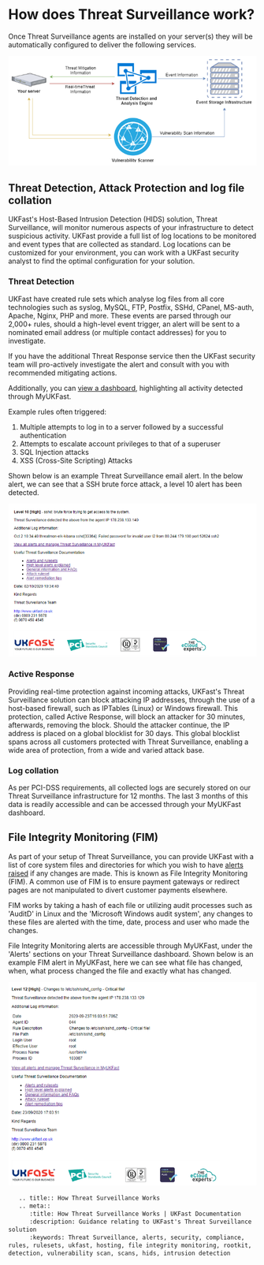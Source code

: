 
# How does Threat Surveillance work?

Once Threat Surveillance agents are installed on your server(s) they will be automatically configured to deliver the following services.

<div style="text-align: center;">

![hwo-it-works](files/how-it-works.png)

</div>

## Threat Detection, Attack Protection and log file collation

UKFast's Host-Based Intrusion Detection (HIDS) solution, Threat Surveillance, will monitor numerous aspects of your infrastructure to detect suspicious activity. UKFast provide a full list of log locations to be monitored and event types that are collected as standard. Log locations can be customized for your environment, you can work with a UKFast security analyst to find the optimal configuration for your solution.

### Threat Detection

UKFast have created rule sets which analyse log files from all core technologies such as syslog, MySQL, FTP, Postfix, SSHd, CPanel, MS-auth, Apache, Nginx, PHP and more. These events are parsed through our 2,000+ rules, should a high-level event trigger, an alert will be sent to a nominated email address (or multiple contact addresses) for you to investigate.

If you have the additional Threat Response service then the UKFast security team will pro-actively investigate the alert and consult with you with recommended mitigating actions.

Additionally, you can [view a dashboard](/security/threatvision/threatsurveillance/alerts.md), highlighting all activity detected through MyUKFast.

Example rules often triggered:
1.    Multiple attempts to log in to a server followed by a successful authentication
2.    Attempts to escalate account privileges to that of a superuser
3.    SQL Injection attacks
4.    XSS (Cross-Site Scripting) Attacks

Shown below is an example Threat Surveillance email alert. In the below alert, we can see that a SSH brute force attack, a level 10 alert has been detected.

<div style="text-align: center;">

![example-alert](files/threat-surveillance-alert.png)

</div>

### Active Response

Providing real-time protection against incoming attacks, UKFast's Threat Surveillance solution can block attacking IP addresses, through the use of a host-based firewall, such as IPTables (Linux) or Windows firewall. This protection, called Active Response, will block an attacker for 30 minutes, afterwards, removing the block. Should the attacker continue, the IP address is placed on a global blocklist for 30 days. This global blocklist spans across all customers protected with Threat Surveillance, enabling a wide area of protection, from a wide and varied attack base.

### Log collation

As per PCI-DSS requirements, all collected logs are securely stored on our Threat Surveillance infrastructure for 12 months. The last 3 months of this data is readily accessible and can be accessed through your MyUKFast dashboard.

## File Integrity Monitoring (FIM)

As part of your setup of Threat Surveillance, you can provide UKFast with a list of core system files and directories for which you wish to have [alerts raised](/security/threatmonitoring/alerts) if any changes are made. This is known as File Integrity Monitoring (FIM). A common use of FIM is to ensure payment gateways or redirect pages are not manipulated to divert customer payments elsewhere.

FIM works by taking a hash of each file or utilizing audit processes such as 'AuditD' in Linux and the 'Microsoft Windows audit system', any changes to these files are alerted with the time, date, process and user who made the changes.

File Integrity Monitoring alerts are accessible through MyUKFast, under the 'Alerts' sections on your Threat Surveillance dashboard. Shown below is an example FIM alert in MyUKFast, here we can see what file has changed, when, what process changed the file and exactly what has changed.

<div style="text-align: center;">

![fim-alert](files/threat-surveillance-fim-alert.png)


</div>

```eval_rst
   .. title:: How Threat Surveillance Works
   .. meta::
      :title: How Threat Surveillance Works | UKFast Documentation
      :description: Guidance relating to UKFast's Threat Surveillance solution
      :keywords: Threat Surveillance, alerts, security, compliance, rules, rulesets, ukfast, hosting, file integrity monitoring, rootkit, detection, vulnerability scan, scans, hids, intrusion detection
```

